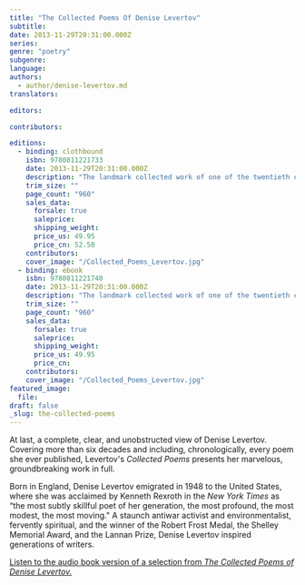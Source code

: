 ```yaml
---
title: "The Collected Poems Of Denise Levertov"
subtitle:
date: 2013-11-29T20:31:00.000Z
series:
genre: "poetry"
subgenre:
language:
authors:
  - author/denise-levertov.md
translators:

editors:

contributors:

editions:
  - binding: clothbound
    isbn: 9780811221733
    date: 2013-11-29T20:31:00.000Z
    description: "The landmark collected work of one of the twentieth century’s greatest poets "
    trim_size: ""
    page_count: "960"
    sales_data:
      forsale: true
      saleprice:
      shipping_weight:
      price_us: 49.95
      price_cn: 52.50
    contributors:
    cover_image: "/Collected_Poems_Levertov.jpg"
  - binding: ebook
    isbn: 9780811221740
    date: 2013-11-29T20:31:00.000Z
    description: "The landmark collected work of one of the twentieth century’s greatest poets "
    trim_size: ""
    page_count: "960"
    sales_data:
      forsale: true
      saleprice:
      shipping_weight:
      price_us: 49.95
      price_cn:
    contributors:
    cover_image: "/Collected_Poems_Levertov.jpg"
featured_image:
  file:
draft: false
_slug: the-collected-poems
---
```


At last, a complete, clear, and unobstructed view of Denise Levertov. Covering more than six decades and including, chronologically, every poem she ever published, Levertov's _Collected Poems_ presents her marvelous, groundbreaking work in full.

Born in England, Denise Levertov emigrated in 1948 to the United States, where she was acclaimed by Kenneth Rexroth in the _New York Times_ as “the most subtly skillful poet of her generation, the most profound, the most modest, the most moving." A staunch antiwar activist and environmentalist, fervently spiritual, and the winner of the Robert Frost Medal, the Shelley Memorial Award, and the Lannan Prize, Denise Levertov inspired generations of writers.

[Listen to the audio book version of a selection from _The Collected Poems of Denise Levertov._](http://www.ndbooks.com/article/audiobook-of-denise-levertovs-collected-poems/)

